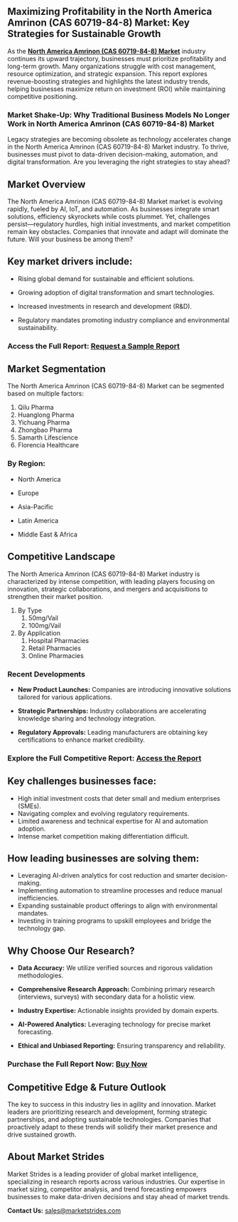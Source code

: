 <h2>Maximizing Profitability in the North America Amrinon (CAS 60719-84-8) Market: Key Strategies for Sustainable Growth</h2>
<p>As the <a href="https://marketstrides.com/report/north-america-amrinon-cas-60719-84-8-market"><strong>North America Amrinon (CAS 60719-84-8) Market</strong></a> industry continues its upward trajectory, businesses must prioritize profitability and long-term growth. Many organizations struggle with cost management, resource optimization, and strategic expansion. This report explores revenue-boosting strategies and highlights the latest industry trends, helping businesses maximize return on investment (ROI) while maintaining competitive positioning.</p>
<h3>Market Shake-Up: Why Traditional Business Models No Longer Work in North America Amrinon (CAS 60719-84-8) Market</h3>
<p>Legacy strategies are becoming obsolete as technology accelerates change in the North America Amrinon (CAS 60719-84-8) Market industry. To thrive, businesses must pivot to data-driven decision-making, automation, and digital transformation. Are you leveraging the right strategies to stay ahead?</p>
<h2>Market Overview</h2>
<p>The North America Amrinon (CAS 60719-84-8) Market market is evolving rapidly, fueled by AI, IoT, and automation. As businesses integrate smart solutions, efficiency skyrockets while costs plummet. Yet, challenges persist&mdash;regulatory hurdles, high initial investments, and market competition remain key obstacles. Companies that innovate and adapt will dominate the future. Will your business be among them?</p>
<h2>Key market drivers include:</h2>
<ul>
<li>
<p>Rising global demand for sustainable and efficient solutions.</p>
</li>
<li>
<p>Growing adoption of digital transformation and smart technologies.</p>
</li>
<li>
<p>Increased investments in research and development (R&amp;D).</p>
</li>
<li>
<p>Regulatory mandates promoting industry compliance and environmental sustainability.</p>
</li>
</ul>
<h3><strong>Access the Full Report:</strong>&nbsp;<a href="https://marketstrides.com/request-sample/north-america-amrinon-cas-60719-84-8-market">Request a Sample Report</a></h3>
<h2>Market Segmentation</h2>
<p>The North America Amrinon (CAS 60719-84-8) Market can be segmented based on multiple factors:</p>
<ol>
<li>Qilu Pharma</li>
<li>Huanglong Pharma</li>
<li>Yichuang Pharma</li>
<li>Zhongbao Pharma</li>
<li>Samarth Lifescience</li>
<li>Florencia Healthcare</li>
</ol>
<h3>By Region:</h3>
<ul>
<li>
<p>North America</p>
</li>
<li>
<p>Europe</p>
</li>
<li>
<p>Asia-Pacific</p>
</li>
<li>
<p>Latin America</p>
</li>
<li>
<p>Middle East &amp; Africa</p>
</li>
</ul>
<h2>Competitive Landscape</h2>
<p>The North America Amrinon (CAS 60719-84-8) Market industry is characterized by intense competition, with leading players focusing on innovation, strategic collaborations, and mergers and acquisitions to strengthen their market position.</p>
<ol>
<li>By Type
<ol>
<li>50mg/Vail</li>
<li>100mg/Vail</li>
</ol>
</li>
<li>By Application
<ol>
<li>Hospital Pharmacies</li>
<li>Retail Pharmacies</li>
<li>Online Pharmacies</li>
</ol>
</li>
</ol>
<h3>Recent Developments</h3>
<ul>
<li>
<p><strong>New Product Launches:</strong>&nbsp;Companies are introducing innovative solutions tailored for various applications.</p>
</li>
<li>
<p><strong>Strategic Partnerships:</strong>&nbsp;Industry collaborations are accelerating knowledge sharing and technology integration.</p>
</li>
<li>
<p><strong>Regulatory Approvals:</strong>&nbsp;Leading manufacturers are obtaining key certifications to enhance market credibility.</p>
</li>
</ul>
<h3><strong>Explore the Full Competitive Report</strong>:&nbsp;<a href="https://marketstrides.com/report/north-america-amrinon-cas-60719-84-8-market">Access the Report</a></h3>
<h2>Key challenges businesses face:</h2>
<ul>
<li>High initial investment costs that deter small and medium enterprises (SMEs).</li>
<li>Navigating complex and evolving regulatory requirements.</li>
<li>Limited awareness and technical expertise for AI and automation adoption.</li>
<li>Intense market competition making differentiation difficult.</li>
</ul>
<h2>How leading businesses are solving them:</h2>
<ul>
<li>Leveraging AI-driven analytics for cost reduction and smarter decision-making.</li>
<li>Implementing automation to streamline processes and reduce manual inefficiencies.</li>
<li>Expanding sustainable product offerings to align with environmental mandates.</li>
<li>Investing in training programs to upskill employees and bridge the technology gap.</li>
</ul>
<h2>Why Choose Our Research?</h2>
<ul>
<li>
<p><strong>Data Accuracy:</strong>&nbsp;We utilize verified sources and rigorous validation methodologies.</p>
</li>
<li>
<p><strong>Comprehensive Research Approach:</strong>&nbsp;Combining primary research (interviews, surveys) with secondary data for a holistic view.</p>
</li>
<li>
<p><strong>Industry Expertise:</strong>&nbsp;Actionable insights provided by domain experts.</p>
</li>
<li>
<p><strong>AI-Powered Analytics:</strong>&nbsp;Leveraging technology for precise market forecasting.</p>
</li>
<li>
<p><strong>Ethical and Unbiased Reporting:</strong>&nbsp;Ensuring transparency and reliability.</p>
</li>
</ul>
<h3><strong>Purchase the Full Report Now:</strong>&nbsp;<a href="https://marketstrides.com/buyNow/north-america-amrinon-cas-60719-84-8-market?price=single_price">Buy Now</a></h3>
<h2>Competitive Edge &amp; Future Outlook</h2>
<p>The key to success in this industry lies in agility and innovation. Market leaders are prioritizing research and development, forming strategic partnerships, and adopting sustainable technologies. Companies that proactively adapt to these trends will solidify their market presence and drive sustained growth.</p>
<h2>About Market Strides</h2>
<p><a>Market Strides</a>&nbsp;is a leading provider of global market intelligence, specializing in research reports across various industries. Our expertise in market sizing, competitor analysis, and trend forecasting empowers businesses to make data-driven decisions and stay ahead of market trends.</p>
<p><strong>Contact Us:</strong>&nbsp;<a href="mailto:sales@marketstrides.com">sales@marketstrides.com</a></p>
